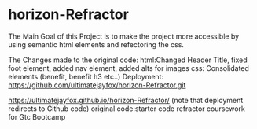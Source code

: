 # horizon-Refractor

The Main Goal of this Project is to make the project more accessible by using 
semantic html elements and refectoring the css.

The Changes made to the original code:
html:Changed Header Title, fixed foot element, added nav element, added alts for images
css: Consolidated elements (benefit, benefit h3 etc..)
Deployment: https://github.com/ultimatejayfox/horizon-Refractor.git

https://ultimatejayfox.github.io/horizon-Refractor/
(note that deployment redirects to Github code)
original code:starter code refractor coursework for Gtc Bootcamp
